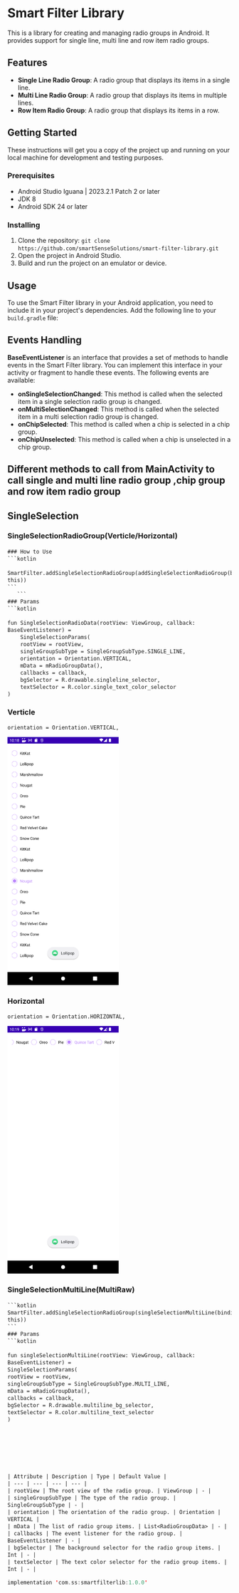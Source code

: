 # Smart Filter Library

This is a library for creating and managing radio groups in Android. It provides support for single line, multi line and row item radio groups.

## Features

- **Single Line Radio Group**: A radio group that displays its items in a single line.
- **Multi Line Radio Group**: A radio group that displays its items in multiple lines.
- **Row Item Radio Group**: A radio group that displays its items in a row.

## Getting Started

These instructions will get you a copy of the project up and running on your local machine for development and testing purposes.

### Prerequisites

- Android Studio Iguana | 2023.2.1 Patch 2 or later
- JDK 8
- Android SDK 24 or later

### Installing

1. Clone the repository: `git clone https://github.com/smartSenseSolutions/smart-filter-library.git`
2. Open the project in Android Studio.
3. Build and run the project on an emulator or device.

## Usage

To use the Smart Filter library in your Android application, you need to include it in your project's dependencies. Add the following line to your `build.gradle` file:

## Events Handling
**BaseEventListener** is an interface that provides a set of methods to handle events in the Smart Filter library. You can implement this interface in your activity or fragment to handle these events. The following events are available:

- **onSingleSelectionChanged**: This method is called when the selected item in a single selection radio group is changed.
- **onMultiSelectionChanged**: This method is called when the selected item in a multi selection radio group is changed.
- **onChipSelected**: This method is called when a chip is selected in a chip group.
- **onChipUnselected**: This method is called when a chip is unselected in a chip group.

## Different methods to call from MainActivity to call single and multi line radio group ,chip group and row item radio group
## SingleSelection
### SingleSelectionRadioGroup(Verticle/Horizontal)
  
    ### How to Use
    ```kotlin
     SmartFilter.addSingleSelectionRadioGroup(addSingleSelectionRadioGroup(binding.root, this))
    ```
       ```
    ### Params
    ```kotlin

    fun SingleSelectionRadioData(rootView: ViewGroup, callback: BaseEventListener) =
        SingleSelectionParams(
        rootView = rootView,
        singleGroupSubType = SingleGroupSubType.SINGLE_LINE,
        orientation = Orientation.VERTICAL,
        mData = mRadioGroupData(),
        callbacks = callback,
        bgSelector = R.drawable.singleline_selector,
        textSelector = R.color.single_text_color_selector
    )
### Verticle
    orientation = Orientation.VERTICAL,

<img src="media/single_selection_verticle.png" width="250" />
  
### Horizontal
    orientation = Orientation.HORIZONTAL,
<img src="media/single_selection_horizental.png" width="250" />
   

### SingleSelectionMultiLine(MultiRaw)
    ```kotlin
    SmartFilter.addSingleSelectionRadioGroup(singleSelectionMultiLine(binding.root, this))
    ```
    ### Params
    ```kotlin

    fun singleSelectionMultiLine(rootView: ViewGroup, callback: BaseEventListener) =
    SingleSelectionParams(
    rootView = rootView,
    singleGroupSubType = SingleGroupSubType.MULTI_LINE,
    mData = mRadioGroupData(),
    callbacks = callback,
    bgSelector = R.drawable.multiline_bg_selector,
    textSelector = R.color.multiline_text_selector
    )   




      
         
    
    | Attribute | Description | Type | Default Value |
    | --- | --- | --- | --- |
    | rootView | The root view of the radio group. | ViewGroup | - |
    | singleGroupSubType | The type of the radio group. | SingleGroupSubType | - |
    | orientation | The orientation of the radio group. | Orientation | VERTICAL |
    | mData | The list of radio group items. | List<RadioGroupData> | - |
    | callbacks | The event listener for the radio group. | BaseEventListener | - |
    | bgSelector | The background selector for the radio group items. | Int | - |
    | textSelector | The text color selector for the radio group items. | Int | - |
     
 

```kotlin
implementation 'com.ss:smartfilterlib:1.0.0'
